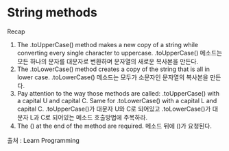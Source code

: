 # String methods

Recap
1. The .toUpperCase() method makes a new copy of a string 
  while converting every single character to uppercase.
  .toUpperCase() 메소드는 모든 하나의 문자를 대문자로 변환하며 문자열의 새로운 복사본을 만든다.
2. The .toLowerCase() method creates a copy of the string that is all in lower case.
   .toLowerCase() 메소드는 모두가 소문자인 문자열의 복사본을 만든다. 
3. Pay attention to the way those methods are called: 
  .toUpperCase() with a capital U and capital C. Same for
  .toLowerCase() with a capital L and capital C.
  .toUpperCase()가 대문자 U와 C로 되어있고 
  .toLowerCase()가 대문자 L과 C로 되어있는 메소드 호출방법에 주목하라. 
4. The () at the end of the method are required.
   메소드 뒤에 ()가 요청된다. 

출처 : Learn Programming